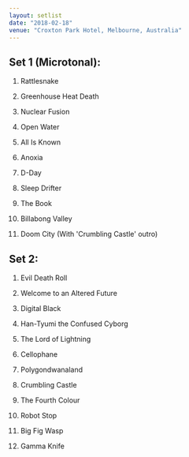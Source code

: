 ```yaml
---
layout: setlist
date: "2018-02-18"
venue: "Croxton Park Hotel, Melbourne, Australia"
---
```


## Set 1 (Microtonal):

 1. Rattlesnake

 2. Greenhouse Heat Death

 3. Nuclear Fusion

 4. Open Water

 5. All Is Known

 6. Anoxia

 7. D-Day

 8. Sleep Drifter

 9. The Book

10. Billabong Valley

11. Doom City
    (With 'Crumbling Castle' outro)

## Set 2:

 1. Evil Death Roll

 2. Welcome to an Altered Future

 3. Digital Black

 4. Han-Tyumi the Confused Cyborg

 5. The Lord of Lightning

 6. Cellophane

 7. Polygondwanaland

 8. Crumbling Castle

 9. The Fourth Colour

10. Robot Stop

11. Big Fig Wasp

12. Gamma Knife
